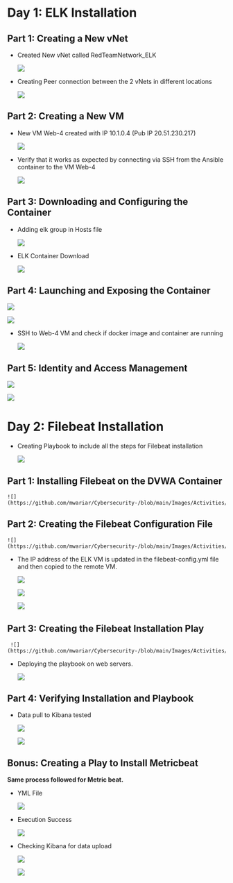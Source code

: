 
# Day 1: ELK Installation

## Part 1: Creating a New vNet

- Created New vNet called RedTeamNetwork_ELK

 	![](https://github.com/mwariar/Cybersecurity-/blob/main/Images/Activities/VNet_ELK.png)
 
- Creating Peer connection between the 2 vNets in different locations

 	![](https://github.com/mwariar/Cybersecurity-/blob/main/Images/Activities/Peer_connection.png) 
 
## Part 2: Creating a New VM

- New VM Web-4 created with IP 10.1.0.4 (Pub IP 20.51.230.217)	 

 	![](https://github.com/mwariar/Cybersecurity-/blob/main/Images/Activities/VM_ELK.png) 

- Verify that it works as expected by connecting via SSH from the Ansible container to the VM Web-4

 	![](https://github.com/mwariar/Cybersecurity-/blob/main/Images/Activities/SSH.png) 

## Part 3: Downloading and Configuring the Container

- Adding elk group in Hosts file
 
 	![](https://github.com/mwariar/Cybersecurity-/blob/main/Images/Activities/Host_ELK.png) 

- ELK Container Download 
 
 	![](https://github.com/mwariar/Cybersecurity-/blob/main/Images/Activities/ELK_playbook.png)


## Part 4: Launching and Exposing the Container


 ![](https://github.com/mwariar/Cybersecurity-/blob/main/Images/Activities/Launch_playbook.png)

	
 ![](https://github.com/mwariar/Cybersecurity-/blob/main/Images/Activities/Launch_playbook2.png)


- SSH to Web-4 VM and check if docker image and container are running

 	![](https://github.com/mwariar/Cybersecurity-/blob/main/Images/Activities/Docker_ps.png) 
 
## Part 5: Identity and Access Management


   ![](https://github.com/mwariar/Cybersecurity-/blob/main/Images/Activities/Security_rules.png)

 	 
   ![](https://github.com/mwariar/Cybersecurity-/blob/main/Images/Activities/Kibana_check.png) 
  
# Day 2: Filebeat Installation

- Creating Playbook to include all the steps for Filebeat installation

 
 	![](https://github.com/mwariar/Cybersecurity-/blob/main/Images/Activities/Filebeat_install.png)

## Part 1: Installing Filebeat on the DVWA Container
 
 
	![](https://github.com/mwariar/Cybersecurity-/blob/main/Images/Activities/Filebeat_config.png)


## Part 2: Creating the Filebeat Configuration File

 
	![](https://github.com/mwariar/Cybersecurity-/blob/main/Images/Activities/ELK_playbook.png)
 

- The IP address of the ELK VM is updated in the filebeat-config.yml file and then copied to the remote VM.

 
 	![](https://github.com/mwariar/Cybersecurity-/blob/main/Images/Activities/ELK_configupdate.png)


  	![](https://github.com/mwariar/Cybersecurity-/blob/main/Images/Activities/ELK_configupdate2.png)
 

  	![](https://github.com/mwariar/Cybersecurity-/blob/main/Images/Activities/copy_config.png) 
 
## Part 3: Creating the Filebeat Installation Play

 
	 ![](https://github.com/mwariar/Cybersecurity-/blob/main/Images/Activities/filebeat_playbook.png)


- Deploying the playbook on web servers.
 

 	![](https://github.com/mwariar/Cybersecurity-/blob/main/Images/Activities/filebeat_success.png) 

## Part 4: Verifying Installation and Playbook

- Data pull to Kibana tested 


 	 ![](https://github.com/mwariar/Cybersecurity-/blob/main/Images/Activities/data_pull.png) 


 	 ![](https://github.com/mwariar/Cybersecurity-/blob/main/Images/Activities/kibana_fb.png) 
## Bonus: Creating a Play to Install Metricbeat

**Same process followed for Metric beat.**

- YML File

 	 ![](https://github.com/mwariar/Cybersecurity-/blob/main/Images/Activities/YML_file.png) 

- Execution Success

 
	 ![](https://github.com/mwariar/Cybersecurity-/blob/main/Images/Activities/SB_Execution.png) 

- Checking Kibana for data upload


 	 ![](https://github.com/mwariar/Cybersecurity-/blob/main/Images/Activities/data_pullsuccess.png) 


	 ![](https://github.com/mwariar/Cybersecurity-/blob/main/Images/Activities/kibana_sb.png)
 
